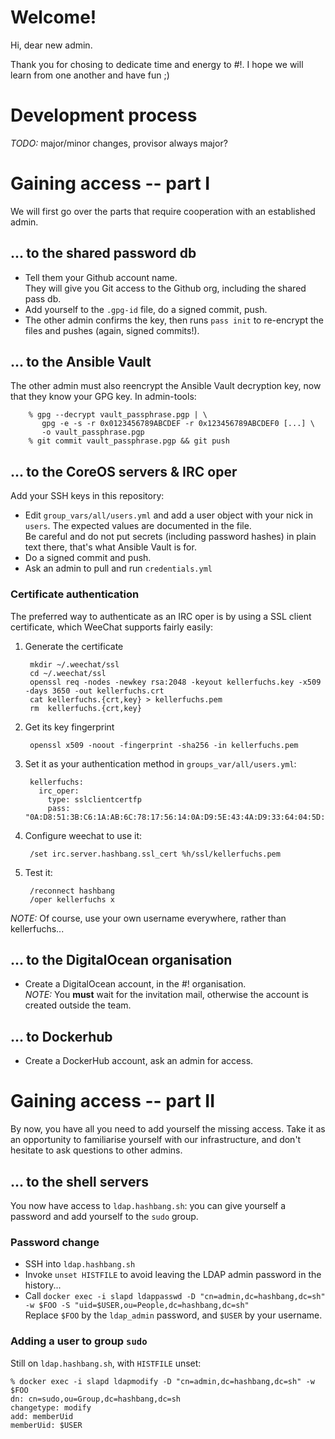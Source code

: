 # Welcome!

Hi, dear new admin.

Thank you for chosing to dedicate time and energy to #!.  I hope we will
  learn from one another and have fun  ;)


# Development process

_TODO:_ major/minor changes, provisor always major?


# Gaining access -- part I

We will first go over the parts that require cooperation
  with an established admin.


## ... to the shared password db

- Tell them your Github account name.  
  They will give you Git access to the Github org, including the shared
  pass db.
- Add yourself to the `.gpg-id` file, do a signed commit, push.
- The other admin confirms the key, then runs `pass init` to re-encrypt
  the files and pushes (again, signed commits!).


## ... to the Ansible Vault

The other admin must also reencrypt the Ansible Vault decryption key,
now that they know your GPG key.  In admin-tools:
  
		% gpg --decrypt vault_passphrase.pgp | \
		   gpg -e -s -r 0x0123456789ABCDEF -r 0x123456789ABCDEF0 [...] \
		   -o vault_passphrase.pgp
		% git commit vault_passphrase.pgp && git push

## ... to the CoreOS servers & IRC oper

Add your SSH keys in this repository:
- Edit `group_vars/all/users.yml` and add a user object with your nick
  in `users`.  The expected values are documented in the file.  
  Be careful and do not put secrets (including password hashes) in plain
  text there, that's what Ansible Vault is for.
- Do a signed commit and push.
- Ask an admin to pull and run `credentials.yml`


### Certificate authentication

The preferred way to authenticate as an IRC oper is by using a SSL
client certificate, which WeeChat supports fairly easily:

1. Generate the certificate

		mkdir ~/.weechat/ssl
		cd ~/.weechat/ssl
		openssl req -nodes -newkey rsa:2048 -keyout kellerfuchs.key -x509 -days 3650 -out kellerfuchs.crt
		cat kellerfuchs.{crt,key} > kellerfuchs.pem
		rm  kellerfuchs.{crt,key}

2. Get its key fingerprint

		openssl x509 -noout -fingerprint -sha256 -in kellerfuchs.pem

3. Set it as your authentication method in `groups_var/all/users.yml`:

		kellerfuchs:
		  irc_oper:
		    type: sslclientcertfp
		    pass: "0A:D8:51:3B:C6:1A:AB:6C:78:17:56:14:0A:D9:5E:43:4A:D9:33:64:04:5D:7F:4D:45:57:C2:86:33:D5:62:5B"

4. Configure weechat to use it:

		/set irc.server.hashbang.ssl_cert %h/ssl/kellerfuchs.pem

5. Test it:

		/reconnect hashbang
		/oper kellerfuchs x


_NOTE:_ Of course, use your own username everywhere,
        rather than kellerfuchs...


## ... to the DigitalOcean organisation

- Create a DigitalOcean account, in the #! organisation.  
  _NOTE:_ You **must** wait for the invitation mail, otherwise the
  account is created outside the team.


## ... to Dockerhub

- Create a DockerHub account, ask an admin for access.


# Gaining access -- part II

By now, you have all you need to add yourself the missing access.
Take it as an opportunity to familiarise yourself with our
  infrastructure, and don't hesitate to ask questions to other admins.


## ... to the shell servers

You now have access to `ldap.hashbang.sh`:
  you can give yourself a password and add yourself to the `sudo` group.


### Password change

- SSH into `ldap.hashbang.sh`
- Invoke `unset HISTFILE` to avoid leaving the LDAP admin password in the history...
- Call `docker exec -i slapd ldappasswd -D "cn=admin,dc=hashbang,dc=sh" -w $FOO -S "uid=$USER,ou=People,dc=hashbang,dc=sh"`  
  Replace `$FOO` by the `ldap_admin` password, and `$USER` by your username.


### Adding a user to group `sudo`

Still on `ldap.hashbang.sh`, with `HISTFILE` unset:

	% docker exec -i slapd ldapmodify -D "cn=admin,dc=hashbang,dc=sh" -w $FOO
	dn: cn=sudo,ou=Group,dc=hashbang,dc=sh
	changetype: modify
	add: memberUid
	memberUid: $USER
